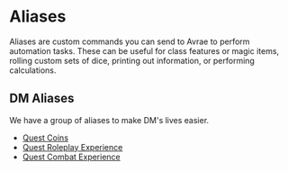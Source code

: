# Aliases
Aliases are custom commands you can send to Avrae to perform automation tasks. These can be useful for class features or magic items, rolling custom sets of dice, printing out information, or performing calculations.

## DM Aliases
We have a group of aliases to make DM's lives easier. 
- [Quest Coins](30.02%20Quest%20Coins.md)
- [Quest Roleplay Experience](30.03%20Quest%20Roleplay%20Experience.md)
- [Quest Combat Experience](30.04%20Quest%20Combat%20Experience.md)